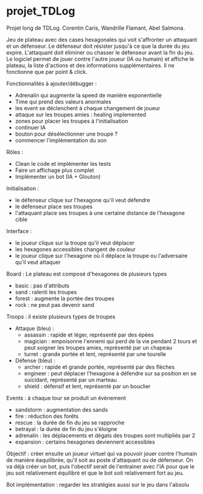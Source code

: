 # projet_TDLog
Projet long de TDLog. Corentin Caris, Wandrille Flamant, Abel Salmona.

Jeu de plateau avec des cases hexagonales qui voit s'affronter un attaquant et un défenseur. Le défenseur doit résister jusqu'à ce que la durée du jeu expire. L'attaquant doit éliminer ou chasser le défenseur avant la fin du jeu. Le logiciel permet de jouer contre l'autre joueur (IA ou humain) et affiche le plateau, la liste d'actions et des informations supplémentaires. Il ne fonctionne que par point & click. 

Fonctionnalités à ajouter/débugger : 
- Adrenalin qui augmente la speed de manière exponentielle
- Time qui prend des valeurs anormales
- les event se déclenchent à chaque changement de joueur
- attaque sur les troupes amies : healing implemented
- zones pour placer les troupes à l'initialisation
- continuer IA
- bouton pour désélectionner une troupe ?
- commencer l'implémentation du son

Rôles : 
- Clean le code et implémenter les tests
- Faire un affichage plus complet
- Implémenter un bot (IA + Glouton)

Initialisation : 
- le défenseur clique sur l'hexagone qu'il veut défendre 
- le défenseur place ses troupes
- l'attaquant place ses troupes à une certaine distance de l'hexagone cible

Interface : 
- le joueur clique sur la troupe qu'il veut déplacer
- les hexagones accessibles changent de couleur 
- le joueur clique sur l'hexagone où il déplace la troupe ou l'adversaire qu'il veut attaquer

Board : Le plateau est composé d'hexagones de plusieurs types
- basic : pas d'attributs
- sand : ralenti les troupes
- forest : augmente la portée des troupes
- rock : ne peut pas devenir sand

Troops : il existe plusieurs types de troupes
- Attaque (bleu) : 
    - assassin : rapide et léger, représenté par des épées
    - magician : empoisonne l'ennemi qui perd de la vie pendant 2 tours et peut soigner les troupes amies, représenté par un chapeau
    - turret : grande portée et lent, représenté par une tourelle
- Défense (bleu) : 
    - archer : rapide et grande portée, représenté par des flèches
    - engineer : peut déplacer l'hexagone à défendre sur sa position en se suicidant, représenté par un marteau
    - shield : défensif et lent, représenté par un bouclier

Events : à chaque tour se produit un évènement
- sandstorm : augmentation des sands
- fire : réduction des forêts
- rescue : la durée de fin du jeu se rapproche
- betrayal : la durée de fin du jeu s'éloigne
- adrenalin : les déplacements et dégats des troupes sont multipliés par 2
- expansion : certains hexagones deviennent accessibles

Objectif : créer ensuite un joueur virtuel qui va pouvoir jouer contre l'humain de manière éaquilibrée, qu'il soit au poste d'attaquant ou de défenseur. On va déjà créer un bot, puis l'obectif serait de l'entrainer avec l'IA pour que le jeu soit relativement équilibré et que le bot soit relativement fort au jeu. 

Bot implémentation : regarder les stratégies aussi sur le jeu dans l'absolu 
